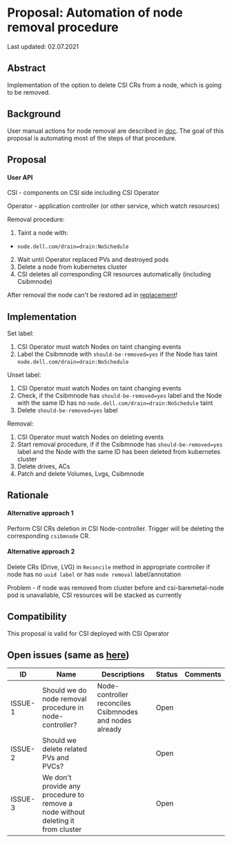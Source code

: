 # Proposal: Automation of node removal procedure

Last updated: 02.07.2021

## Abstract

Implementation of the option to delete CSI CRs from a node, which is going to be removed. 

## Background

User manual actions for node removal are described in [doc](https://github.com/dell/csi-baremetal/blob/master/docs/node-removal.md).
The goal of this proposal is automating most of the steps of that procedure.

## Proposal

#### User API

CSI - components on CSI side including CSI Operator

Operator - application controller (or other service, which watch resources)

Removal procedure:
1. Taint a node with:
- `node.dell.com/drain=drain:NoSchedule`
2. Wait until Operator replaced PVs and destroyed pods
3. Delete a node from kubernetes cluster
4. CSI deletes all corresponding CR resources automatically (including Csibmnode)

After removal the node can't be restored ad in [replacement](https://github.com/dell/csi-baremetal/blob/master/docs/proposals/node-replacement.md)! 


## Implementation

Set label:
1. CSI Operator must watch Nodes on taint changing events
2. Label the Csibmnode with `should-be-removed=yes` if the Node has taint `node.dell.com/drain=drain:NoSchedule`

Unset label:
1. CSI Operator must watch Nodes on taint changing events
2. Check, if the Csibmnode has `should-be-removed=yes` label and the Node with the same ID has no `node.dell.com/drain=drain:NoSchedule` taint
3. Delete `should-be-removed=yes` label

Removal:
1. CSI Operator must watch Nodes on deleting events
2. Start removal procedure, if if the Csibmnode has `should-be-removed=yes` label and the Node with the same ID has been deleted from kubernetes cluster
3. Delete drives, ACs
4. Patch and delete Volumes, Lvgs, Csibmnode 

## Rationale

#### Alternative approach 1

Perform CSI CRs deletion in CSI Node-controller. Trigger will be deleting the corresponding `csibmnode` CR.

#### Alternative approach 2

Delete CRs (Drive, LVG) in `Reconcile` method in appropriate controller if node has no `uuid label` or has `node removal` label/annotation

Problem - if node was removed from cluster before and csi-baremetal-node pod is unavailable, CSI resources will be stacked as currently

## Compatibility

This proposal is valid for CSI deployed with CSI Operator

## Open issues (same as [here](https://github.com/dell/csi-baremetal/blob/master/docs/node-removal.md))

ID | Name | Descriptions | Status | Comments
---| -----| -------------| ------ | --------
ISSUE-1 | Should we do node removal procedure in node-controller? | Node-controller reconciles Csibmnodes and nodes already | Open | 
ISSUE-2 | Should we delete related PVs and PVCs? |  | Open  | 
ISSUE-3 | We don't provide any procedure to remove a node without deleting it from cluster |  | Open | 
